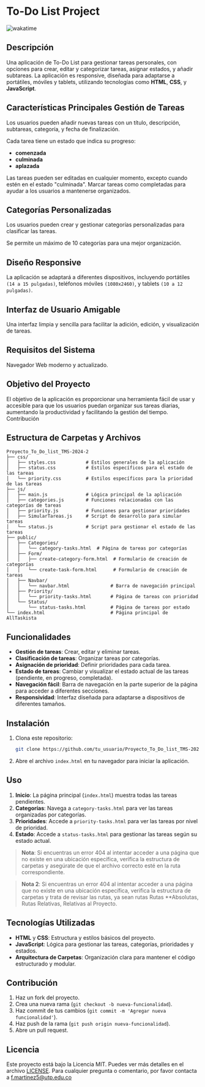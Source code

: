 
# To-Do List Project
![wakatime](https://wakatime.com/badge/user/018e3e70-a193-4cb2-9e69-1ab76073c1ea/project/b9b93716-4353-4432-b8b0-e1c166fe82ec.svg)
## Descripción
Una aplicación de To-Do List para gestionar tareas personales, con opciones para crear, editar y categorizar tareas, asignar estados, y añadir subtareas. La aplicación es responsive, diseñada para adaptarse a portátiles, móviles y tablets, utilizando tecnologías como **HTML**, **CSS**, y **JavaScript**.  

## Características Principales Gestión de Tareas

Los usuarios pueden añadir nuevas tareas con un título, descripción, subtareas, categoría, y fecha de finalización.

Cada tarea tiene un estado que indica su progreso: 

- **comenzada**
- **culminada**
- **aplazada**

Las tareas pueden ser editadas en cualquier momento, excepto cuando estén en el estado "culminada".
Marcar tareas como completadas para ayudar a los usuarios a mantenerse organizados.

## Categorías Personalizadas

Los usuarios pueden crear y gestionar categorías personalizadas para clasificar las tareas.

Se permite un máximo de 10 categorías para una mejor organización.


## Diseño Responsive

La aplicación se adaptará a diferentes dispositivos, incluyendo portátiles `(14 a 15 pulgadas)`, teléfonos móviles `(1080x2460)`, y tablets `(10 a 12 pulgadas)`.

## Interfaz de Usuario Amigable

Una interfaz limpia y sencilla para facilitar la adición, edición, y visualización de tareas.

## Requisitos del Sistema

Navegador Web moderno y actualizado.

## Objetivo del Proyecto

El objetivo de la aplicación es proporcionar una herramienta fácil de usar y accesible para que los usuarios puedan organizar sus tareas diarias, aumentando la productividad y facilitando la gestión del tiempo. Contribución

## Estructura de Carpetas y Archivos

```
Proyecto_To_Do_list_TMS-2024-2
├── css/
│   ├── styles.css           # Estilos generales de la aplicación
│   ├── status.css           # Estilos específicos para el estado de las tareas
│   └── priority.css         # Estilos específicos para la prioridad de las tareas
├── js/
│   ├── main.js              # Lógica principal de la aplicación
│   ├── categories.js        # Funciones relacionadas con las categorías de tareas
│   ├── priority.js          # Funciones para gestionar prioridades
│   ├── SimularTareas.js     # Script de desarrollo para simular tareas
│   └── status.js            # Script para gestionar el estado de las tareas
├── public/
│   ├── Categories/
│   │   └── category-tasks.html  # Página de tareas por categorías
│   ├── Form/
│   │   ├── create-category-form.html  # Formulario de creación de categorías
│   │   └── create-task-form.html      # Formulario de creación de tareas
│   ├── Navbar/
│   │   └── navbar.html               # Barra de navegación principal
│   ├── Priority/
│   │   └── priority-tasks.html       # Página de tareas con prioridad
│   └── Status/
│       └── status-tasks.html         # Página de tareas por estado
└── index.html                        # Página principal de AllTaskista
```

## Funcionalidades

- **Gestión de tareas**: Crear, editar y eliminar tareas.
- **Clasificación de tareas**: Organizar tareas por categorías.
- **Asignación de prioridad**: Definir prioridades para cada tarea.
- **Estado de tareas**: Cambiar y visualizar el estado actual de las tareas (pendiente, en progreso, completada).
- **Navegación fácil**: Barra de navegación en la parte superior de la página para acceder a diferentes secciones.
- **Responsividad**: Interfaz diseñada para adaptarse a dispositivos de diferentes tamaños.

## Instalación

1. Clona este repositorio:
   ```bash
   git clone https://github.com/tu_usuario/Proyecto_To_Do_list_TMS-2024-2.git
   ```
2. Abre el archivo `index.html` en tu navegador para iniciar la aplicación.

## Uso

1. **Inicio**: La página principal (`index.html`) muestra todas las tareas pendientes.
2. **Categorías**: Navega a `category-tasks.html` para ver las tareas organizadas por categorías.
3. **Prioridades**: Accede a `priority-tasks.html` para ver las tareas por nivel de prioridad.
4. **Estado**: Accede a `status-tasks.html` para gestionar las tareas según su estado actual.

> **Nota**: Si encuentras un error 404 al intentar acceder a una página que no existe en una ubicación específica, verifica la estructura de carpetas y asegúrate de que el archivo correcto esté en la ruta correspondiente.

> **Nota 2**: Si encuentras un error 404 al intentar acceder a una página que no existe en una ubicación específica, verifica la estructura de carpetas y trata de revisar las rutas, ya sean rutas Rutas **Absolutas, Rutas Relativas,  Relativas al Proyecto.

## Tecnologías Utilizadas

- **HTML** y **CSS**: Estructura y estilos básicos del proyecto.
- **JavaScript**: Lógica para gestionar las tareas, categorías, prioridades y estados.
- **Arquitectura de Carpetas**: Organización clara para mantener el código estructurado y modular.

## Contribución

1. Haz un fork del proyecto.
2. Crea una nueva rama (`git checkout -b nueva-funcionalidad`).
3. Haz commit de tus cambios (`git commit -m 'Agregar nueva funcionalidad'`).
4. Haz push de la rama (`git push origin nueva-funcionalidad`).
5. Abre un pull request.

## Licencia
Este proyecto está bajo la Licencia MIT. Puedes ver más detalles en el archivo [LICENSE](LICENSE).
Para cualquier pregunta o comentario, por favor contacta a f.martinez5@utp.edu.co 
